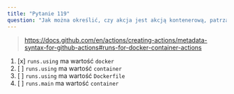 ```yaml
---
title: "Pytanie 119"
question: "Jak można określić, czy akcja jest akcją kontenerową, patrząc na jej plik action.yml?"
---
```



> https://docs.github.com/en/actions/creating-actions/metadata-syntax-for-github-actions#runs-for-docker-container-actions

1. [x] `runs.using` ma wartość `docker`
1. [ ] `runs.using` ma wartość `container`
1. [ ] `runs.using` ma wartość `Dockerfile`
1. [ ] `runs.main` ma wartość `container`

